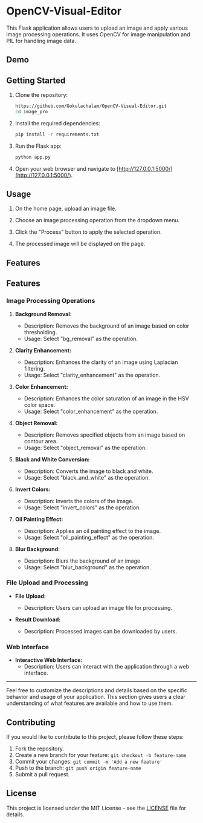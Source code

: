 # OpenCV-Visual-Editor


This Flask application allows users to upload an image and apply various image processing operations. It uses OpenCV for image manipulation and PIL for handling image data.


## Demo 








## Getting Started

1. Clone the repository:

    ```bash
    https://github.com/Gokulachalam/OpenCV-Visual-Editor.git
    cd image_pro
    ```

2. Install the required dependencies:

    ```bash
    pip install -r requirements.txt
    ```

3. Run the Flask app:

    ```bash
    python app.py
    ```

4. Open your web browser and navigate to [http://127.0.0.1:5000/](http://127.0.0.1:5000/).

## Usage

1. On the home page, upload an image file.

2. Choose an image processing operation from the dropdown menu.

3. Click the "Process" button to apply the selected operation.

4. The processed image will be displayed on the page.

## Features 

## Features

### Image Processing Operations

1. **Background Removal:**
   - Description: Removes the background of an image based on color thresholding.
   - Usage: Select "bg_removal" as the operation.

2. **Clarity Enhancement:**
   - Description: Enhances the clarity of an image using Laplacian filtering.
   - Usage: Select "clarity_enhancement" as the operation.

3. **Color Enhancement:**
   - Description: Enhances the color saturation of an image in the HSV color space.
   - Usage: Select "color_enhancement" as the operation.

4. **Object Removal:**
   - Description: Removes specified objects from an image based on contour area.
   - Usage: Select "object_removal" as the operation.

5. **Black and White Conversion:**
   - Description: Converts the image to black and white.
   - Usage: Select "black_and_white" as the operation.

6. **Invert Colors:**
   - Description: Inverts the colors of the image.
   - Usage: Select "invert_colors" as the operation.

7. **Oil Painting Effect:**
   - Description: Applies an oil painting effect to the image.
   - Usage: Select "oil_painting_effect" as the operation.

8. **Blur Background:**
   - Description: Blurs the background of an image.
   - Usage: Select "blur_background" as the operation.

### File Upload and Processing

- **File Upload:**
  - Description: Users can upload an image file for processing.

- **Result Download:**
  - Description: Processed images can be downloaded by users.

### Web Interface

- **Interactive Web Interface:**
  - Description: Users can interact with the application through a web interface.

---

Feel free to customize the descriptions and details based on the specific behavior and usage of your application. This section gives users a clear understanding of what features are available and how to use them.


## Contributing

If you would like to contribute to this project, please follow these steps:

1. Fork the repository.
2. Create a new branch for your feature: `git checkout -b feature-name`
3. Commit your changes: `git commit -m 'Add a new feature'`
4. Push to the branch: `git push origin feature-name`
5. Submit a pull request.

## License

This project is licensed under the MIT License - see the [LICENSE](LICENSE) file for details.
